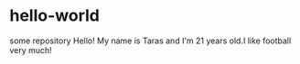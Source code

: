 # hello-world
some repository
Hello!
My name is Taras and I'm 21 years old.I like football very much!
